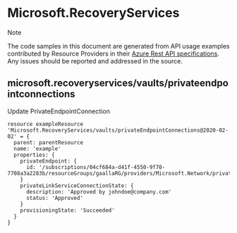 # Microsoft.RecoveryServices
  
> [!NOTE]
> The code samples in this document are generated from API usage examples contributed by Resource Providers in their [Azure Rest API specifications](https://github.com/Azure/azure-rest-api-specs). Any issues should be reported and addressed in the source.


## microsoft.recoveryservices/vaults/privateendpointconnections

Update PrivateEndpointConnection
```bicep
resource exampleResource 'Microsoft.RecoveryServices/vaults/privateEndpointConnections@2020-02-02' = {
  parent: parentResource 
  name: 'example'
  properties: {
    privateEndpoint: {
      id: '/subscriptions/04cf684a-d41f-4550-9f70-7708a3a2283b/resourceGroups/gaallaRG/providers/Microsoft.Network/privateEndpoints/gaallatestpe3'
    }
    privateLinkServiceConnectionState: {
      description: 'Approved by johndoe@company.com'
      status: 'Approved'
    }
    provisioningState: 'Succeeded'
  }
}
```

